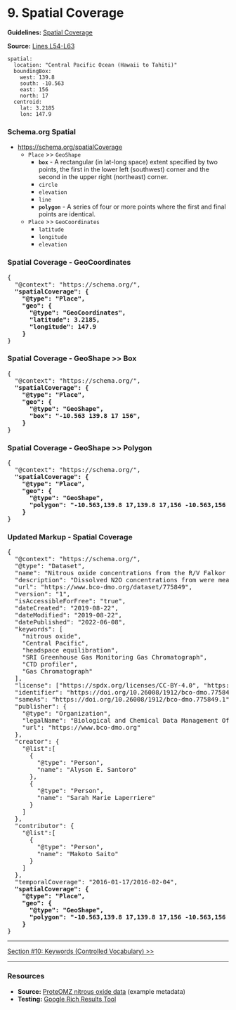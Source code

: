 # 9. Spatial Coverage

**Guidelines:** 
[Spatial Coverage](/guides/Dataset.md#spatial-coverage)

**Source:**
[Lines L54-L63](/tutorials/esip-summer-mtg-2022/examples/dataset-01.txt#L54-L63)

```
spatial:
  location: "Central Pacific Ocean (Hawaii to Tahiti)"
  boundingBox:
    west: 139.8
    south: -10.563
    east: 156
    north: 17
  centroid: 
    lat: 3.2185
    lon: 147.9
```

### Schema.org Spatial

- https://schema.org/spatialCoverage
    - `Place` >> `GeoShape`
        - <strong>`box`</strong> - A rectangular (in lat-long space) extent specified by two points, the first in the lower left (southwest) corner and the second in the upper right (northeast) corner.
        - `circle`
        - `elevation`
        - `line`
        - <strong>`polygon`</strong> - A series of four or more points where the first and final points are identical.
    - `Place` >> `GeoCoordinates`
        - `latitude`
        - `longitude`
        - `elevation`
 
### Spatial Coverage - GeoCoordinates

<pre>
{
  "@context": "https://schema.org/",
  <strong>"spatialCoverage": {
    "@type": "Place",
    "geo": {
      "@type": "GeoCoordinates",
      "latitude": 3.2185,
      "longitude": 147.9
    }</strong>
}
</pre>

### Spatial Coverage - GeoShape >> Box

<pre>
{
  "@context": "https://schema.org/",
  <strong>"spatialCoverage": {
    "@type": "Place",
    "geo": {
      "@type": "GeoShape",
      "box": "-10.563 139.8 17 156",
    }</strong>
}
</pre>

### Spatial Coverage - GeoShape >> Polygon

<pre>
{
  "@context": "https://schema.org/",
  <strong>"spatialCoverage": {
    "@type": "Place",
    "geo": {
      "@type": "GeoShape",
      "polygon": "-10.563,139.8 17,139.8 17,156 -10.563,156 -10.563,139.8"
    }</strong>
}
</pre>


### Updated Markup - Spatial Coverage

<pre>
{
  "@context": "https://schema.org/",
  "@type": "Dataset",
  "name": "Nitrous oxide concentrations from the R/V Falkor expedition FK160115 in the Central Pacific from January to February 2016",
  "description": "Dissolved N2O concentrations from were measured in discrete samples on a research expedition to the Equatorial Pacific. Water samples were collected using a 24 bottle Niskin rosette equipped with a CTD. N₂O concentrations were measured using a headspace equilibration method and analyzed on a SRI Greenhouse Gas Monitoring Gas Chromatograph.",
  "url": "https://www.bco-dmo.org/dataset/775849",
  "version": "1",
  "isAccessibleForFree": "true",
  "dateCreated": "2019-08-22",
  "dateModified": "2019-08-22",
  "datePublished": "2022-06-08",
  "keywords": [
    "nitrous oxide", 
    "Central Pacific", 
    "headspace equilibration", 
    "SRI Greenhouse Gas Monitoring Gas Chromatograph",
    "CTD profiler",
    "Gas Chromatograph"
  ],
  "license": ["https://spdx.org/licenses/CC-BY-4.0", "https://creativecommons.org/licenses/by/4.0/"],
  "identifier": "https://doi.org/10.26008/1912/bco-dmo.775849.1",
  "sameAs": "https://doi.org/10.26008/1912/bco-dmo.775849.1",
  "publisher": {
    "@type": "Organization",
    "legalName": "Biological and Chemical Data Management Office",
    "url": "https://www.bco-dmo.org"
  },
  "creator": {
    "@list":[
      {
        "@type": "Person",
        "name": "Alyson E. Santoro"
      },
      {
        "@type": "Person",
        "name": "Sarah Marie Laperriere"
      }
    ]
  },
  "contributor": {
    "@list":[
      {
        "@type": "Person",
        "name": "Makoto Saito"
      }
    ]
  },
  "temporalCoverage": "2016-01-17/2016-02-04",
  <strong>"spatialCoverage": {
    "@type": "Place",
    "geo": {
      "@type": "GeoShape",
      "polygon": "-10.563,139.8 17,139.8 17,156 -10.563,156 -10.563,139.8"
    }</strong>
}
</pre>

<hr/>

[Section #10: Keywords (Controlled Vocabulary) >>](10_keywords-vocabulary.md)

<hr/>

### Resources
- **Source:** [ProteOMZ nitrous oxide data](/tutorials/esip-summer-mtg-2022/examples/dataset-01.txt) (example metadata)
- **Testing:** [Google Rich Results Tool](https://search.google.com/test/rich-results)
